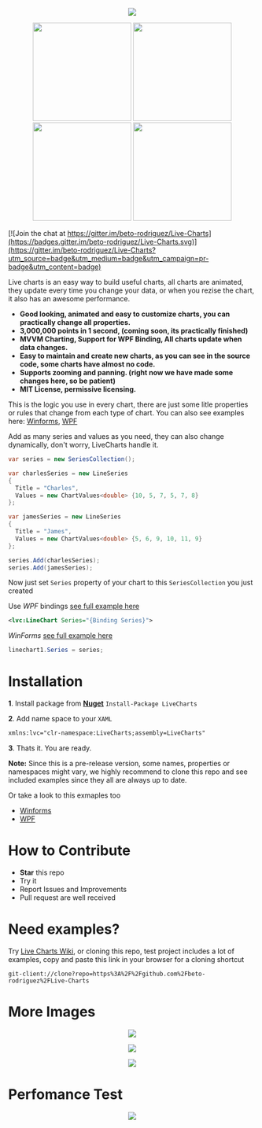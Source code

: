 
<p align="center">
  <img src="https://dl.dropboxusercontent.com/u/40165535/LiveCharts/live.png" />
</p>

<p align="center">
  <img src="https://dl.dropboxusercontent.com/u/40165535/LiveCharts/LineChart.gif" width="200" />
  <img src="https://dl.dropboxusercontent.com/u/40165535/LiveCharts/BarChart.gif" width="200"/>
  <img src="https://dl.dropboxusercontent.com/u/40165535/LiveCharts/StackedBarChart.gif" width="200"/>
  <img src="https://dl.dropboxusercontent.com/u/40165535/LiveCharts/PieChart.gif" width="200"/>
</p>

[![Join the chat at https://gitter.im/beto-rodriguez/Live-Charts](https://badges.gitter.im/beto-rodriguez/Live-Charts.svg)](https://gitter.im/beto-rodriguez/Live-Charts?utm_source=badge&utm_medium=badge&utm_campaign=pr-badge&utm_content=badge)

Live charts is an easy way to build useful charts, all charts are animated, they update every time you change your data, or when you rezise the chart, it also has an awesome performance. 

 - **Good looking, animated and easy to customize charts, you can practically change all properties.**
 - **3,000,000 points in 1 second, (coming soon, its practically finished)**
 - **MVVM Charting, Support for WPF Binding, All charts update when data changes.**
 - **Easy to maintain and create new charts, as you can see in the source code, some charts have almost no code.**
 - **Supports zooming and panning. (right now we have made some changes here, so be patient)**
 - **MIT License, permissive licensing.**
 
This is the logic you use in every chart, there are just some litle properties or rules that change from each type of chart. You can also see examples here: [Winforms](https://github.com/beto-rodriguez/Live-Charts/tree/master/WinForms), [WPF](https://github.com/beto-rodriguez/Live-Charts/tree/master/ChartsTest)

Add as many series and values as you need, they can also change dynamically, don't worry, LiveCharts handle it.

```c#
var series = new SeriesCollection();

var charlesSeries = new LineSeries
{
  Title = "Charles",
  Values = new ChartValues<double> {10, 5, 7, 5, 7, 8}
};

var jamesSeries = new LineSeries
{
  Title = "James",
  Values = new ChartValues<double> {5, 6, 9, 10, 11, 9}
};

series.Add(charlesSeries);
series.Add(jamesSeries);
```
Now just set `Series` property of your chart to this `SeriesCollection` you just created

Use *WPF* bindings [see full example here](https://github.com/beto-rodriguez/Live-Charts/tree/master/ChartsTest/Line%20Examples/Basic)
```xml
<lvc:LineChart Series="{Binding Series}">
```

*WinForms* [see full example here](https://github.com/beto-rodriguez/Live-Charts/tree/master/WinForms/LineExamples/Basic)
```c#
linechart1.Series = series;
```

# Installation

**1**. Install package from [**Nuget**](https://www.nuget.org/packages/LiveCharts) `Install-Package LiveCharts`

**2**. Add name space to your `XAML` 
```xml
xmlns:lvc="clr-namespace:LiveCharts;assembly=LiveCharts"
```
**3**. Thats it. You are ready.

**Note:** Since this is a pre-release version, some names, properties or namespaces might vary, we highly recommend to clone this repo and see included examples since they all are always up to date.

Or take a look to this exmaples too

 * [Winforms](https://github.com/beto-rodriguez/Live-Charts/tree/master/WinForms)
 * [WPF](https://github.com/beto-rodriguez/Live-Charts/tree/master/ChartsTest)

# How to Contribute

* **Star** this repo
* Try it
* Report Issues and Improvements
* Pull request are well received

# Need examples?

Try [Live Charts Wiki](https://github.com/beto-rodriguez/Live-Charts/wiki), or cloning this repo, test project includes a lot of examples, copy and paste this link in your browser for a cloning shortcut
```
git-client://clone?repo=https%3A%2F%2Fgithub.com%2Fbeto-rodriguez%2FLive-Charts
```

# More Images

<p align="center">
<img src="https://dl.dropboxusercontent.com/u/40165535/LiveCharts/Tooltip.gif" />
</p>
<p align="center">
<img src="https://dl.dropboxusercontent.com/u/40165535/LiveCharts/multiseries.png" />
</p>
<p align="center">
<img src="https://dl.dropboxusercontent.com/u/40165535/LiveCharts/UiElements.png" />
</p>

# Perfomance Test

<p align="center">
<img src="https://dl.dropboxusercontent.com/u/40165535/livecharts%20perfomance.png" />
</p>

